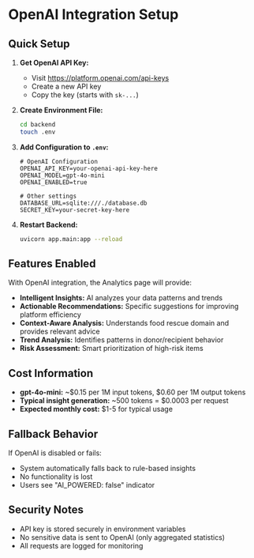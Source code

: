 # OpenAI Integration Setup

## Quick Setup

1. **Get OpenAI API Key:**
   - Visit https://platform.openai.com/api-keys
   - Create a new API key
   - Copy the key (starts with `sk-...`)

2. **Create Environment File:**
   ```bash
   cd backend
   touch .env
   ```

3. **Add Configuration to `.env`:**
   ```env
   # OpenAI Configuration
   OPENAI_API_KEY=your-openai-api-key-here
   OPENAI_MODEL=gpt-4o-mini
   OPENAI_ENABLED=true
   
   # Other settings
   DATABASE_URL=sqlite:///./database.db
   SECRET_KEY=your-secret-key-here
   ```

4. **Restart Backend:**
   ```bash
   uvicorn app.main:app --reload
   ```

## Features Enabled

With OpenAI integration, the Analytics page will provide:

- **Intelligent Insights:** AI analyzes your data patterns and trends
- **Actionable Recommendations:** Specific suggestions for improving platform efficiency
- **Context-Aware Analysis:** Understands food rescue domain and provides relevant advice
- **Trend Analysis:** Identifies patterns in donor/recipient behavior
- **Risk Assessment:** Smart prioritization of high-risk items

## Cost Information

- **gpt-4o-mini:** ~$0.15 per 1M input tokens, $0.60 per 1M output tokens
- **Typical insight generation:** ~500 tokens = $0.0003 per request
- **Expected monthly cost:** $1-5 for typical usage

## Fallback Behavior

If OpenAI is disabled or fails:
- System automatically falls back to rule-based insights
- No functionality is lost
- Users see "AI_POWERED: false" indicator

## Security Notes

- API key is stored securely in environment variables
- No sensitive data is sent to OpenAI (only aggregated statistics)
- All requests are logged for monitoring
